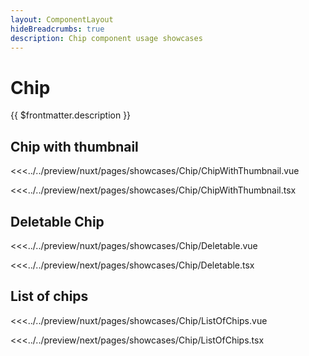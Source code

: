 ```yaml
---
layout: ComponentLayout
hideBreadcrumbs: true
description: Chip component usage showcases
---
```

# Chip

{{ $frontmatter.description }}

## Chip with thumbnail

<Showcase showcase-name="Chip/ChipWithThumbnail">

<!-- vue -->
<<<../../preview/nuxt/pages/showcases/Chip/ChipWithThumbnail.vue
<!-- end vue -->
<!-- react -->
<<<../../preview/next/pages/showcases/Chip/ChipWithThumbnail.tsx
<!-- end react -->

</Showcase>

## Deletable Chip

<Showcase showcase-name="Chip/Deletable">

<!-- vue -->
<<<../../preview/nuxt/pages/showcases/Chip/Deletable.vue
<!-- end vue -->
<!-- react -->
<<<../../preview/next/pages/showcases/Chip/Deletable.tsx
<!-- end react -->

</Showcase>

## List of chips

<Showcase showcase-name="Chip/ListOfChips">

<!-- vue -->
<<<../../preview/nuxt/pages/showcases/Chip/ListOfChips.vue
<!-- end vue -->
<!-- react -->
<<<../../preview/next/pages/showcases/Chip/ListOfChips.tsx
<!-- end react -->

</Showcase>
